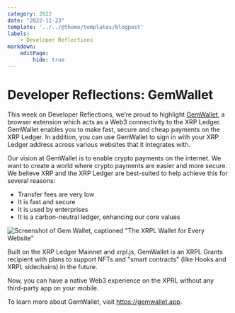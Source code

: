 ```yaml
---
category: 2022
date: "2022-11-23"
template: '../../@theme/templates/blogpost'
labels:
    - Developer Reflections
markdown:
    editPage:
        hide: true
---
```

# Developer Reflections: GemWallet

This week on Developer Reflections, we’re proud to highlight [GemWallet](https://gemwallet.app), a browser extension which acts as a Web3 connectivity to the XRP Ledger. GemWallet enables you to make fast, secure and cheap payments on the XRP Ledger. In addition, you can use GemWallet to sign in with your XRP Ledger address across various websites that it integrates with.

<!-- BREAK -->

Our vision at GemWallet is to enable crypto payments on the internet. We want to create a world where crypto payments are easier and more secure. We believe XRP and the XRP Ledger are best-suited to help achieve this for several reasons:

* Transfer fees are very low
* It is fast and secure
* It is used by enterprises
* It is a carbon-neutral ledger, enhancing our core values

![Screenshot of Gem Wallet, captioned "The XRPL Wallet for Every Website"](/blog/img/dev-reflections-gemwallet.png)

Built on the XRP Ledger Mainnet and xrpl.js, GemWallet is an XRPL Grants recipient with plans to support NFTs and "smart contracts" (like Hooks and XRPL sidechains) in the future. 

Now, you can have a native Web3 experience on the XPRL without any third-party app on your mobile.

To learn more about GemWallet, visit <https://gemwallet.app>. 
